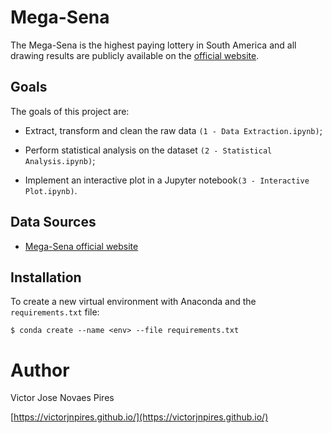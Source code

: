 Mega-Sena
=========

The Mega-Sena is the highest paying lottery in South America and all drawing results are publicly available on the [official website](http://loterias.caixa.gov.br/wps/portal/loterias/landing/megasena/).


## Goals

The goals of this project are:

* Extract, transform and clean the raw data `(1 - Data Extraction.ipynb)`;

* Perform statistical analysis on the dataset `(2 - Statistical Analysis.ipynb)`;

* Implement an interactive plot in a Jupyter notebook`(3 - Interactive Plot.ipynb)`.


## Data Sources

* [Mega-Sena official website](http://loterias.caixa.gov.br/wps/portal/loterias/landing/megasena/)


## Installation

To create a new virtual environment with Anaconda and the `requirements.txt` file:

    $ conda create --name <env> --file requirements.txt


# Author

Victor Jose Novaes Pires

[https://victorjnpires.github.io/](https://victorjnpires.github.io/)
